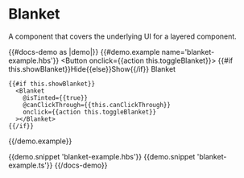 # Blanket

A component that covers the underlying UI for a layered component.

{{#docs-demo as |demo|}}
  {{#demo.example name='blanket-example.hbs'}}
    <Button onclick={{action this.toggleBlanket}}>
      {{#if this.showBlanket}}Hide{{else}}Show{{/if}} Blanket
    </Button>

    {{#if this.showBlanket}}
      <Blanket 
        @isTinted={{true}} 
        @canClickThrough={{this.canClickThrough}}
        onclick={{action this.toggleBlanket}}
      ></Blanket>
    {{/if}}
  {{/demo.example}}

  {{demo.snippet 'blanket-example.hbs'}}
  {{demo.snippet 'blanket-example.ts'}}
{{/docs-demo}}
